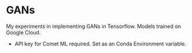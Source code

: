 # GANs
My experiments in implementing GANs in Tensorflow. Models trained on Google Cloud.

- API key for Comet ML required. Set as an Conda Environment variable. 
